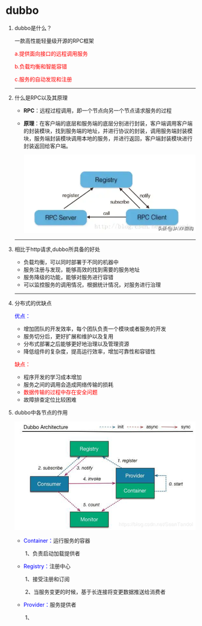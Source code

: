 # **dubbo**

1. dubbo是什么？

   一款高性能轻量级开源的RPC框架

   <font color="red">a.提供面向接口的远程调用服务</font>

   <font color="red">b.负载均衡和智能容错</font>

   <font color="red">c.服务的自动发现和注册</font>

   ***

2. 什么是RPC以及其原理

   - **RPC**：远程过程调用，即一个节点向另一个节点请求服务的过程

   - **原理**：在客户端的底层和服务端的底层分别进行封装，客户端调用客户端的封装模块，找到服务端的地址，并进行协议的封装，调用服务端封装模块，服务端封装模块调用本地的服务，并进行返回，客户端封装模块进行封装返回给客户端。

     ![RPC框架图](../images/java/RPC框架.webp)

   ***

3. 相比于http请求,dubbo所具备的好处

   - 负载均衡，可以同时部署于不同的机器中
   - 服务注册与发现，能够高效的找到需要的服务地址
   - 服务降级的功能，能够对服务进行容错
   - 可以监控服务的调用情况，根据统计情况，对服务进行治理

   ****

4. 分布式的优缺点

   <font color="blue">优点：</font>

   - 增加团队的开发效率，每个团队负责一个模块或者服务的开发
   - 服务切分后，更好扩展和维护以及复用
   - 分布式部署之后能够更好地治理以及管理资源
   - 降低组件的复杂度，提高运行效率，增加可靠性和容错性

   <font color="red">缺点：</font>

   - 程序开发的学习成本增加
   - 服务之间的调用会造成网络传输的损耗
   - <font color="red">数据传输的过程中存在安全问题</font>
   - 故障排查定位比较困难

5. dubbo中各节点的作用

   ![RPC框架图](../images/java/dubbo框架图.png)

   - <font color="blue">Container：</font>运行服务的容器

     ​			1、负责启动加载提供者

   - <font color="blue">Registry：</font>注册中心

     ​			1、接受注册和订阅

     ​			2、当服务变更的时候，基于长连接将变更数据推送给消费者

   - <font color="blue">Provider：</font>服务提供者

     ​			1、
